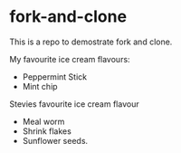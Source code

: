 # fork-and-clone

This is a repo to demostrate fork and clone.

My favourite ice cream flavours:

- Peppermint Stick
- Mint chip

Stevies favourite ice cream flavour

- Meal worm
- Shrink flakes
- Sunflower seeds.
